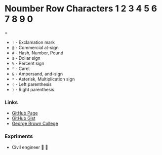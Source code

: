 # Noumber Row Characters 1 2 3 4 5 6 7 8 9 0
=
- `!` - Exclamation mark
- `@` - Commercial at-sign
- `#` - Hash, Number, Pound
- `$` - Dollar sign
- `%` - Percent sign
- `^` - Caret
- `&` - Ampersand, and-sign
- `*` - Asterisk, Multiplication sign
- `(` - Left parenthesis
- `)` - Right parenthesis
### Links
- [GitHub Page](https://github.com)
- [GitHub Gist](https://gist.github.com)
- [George Brown College](https://www.georgebrown.ca)
### Expriments 
- Civil engineer :thinking: :thinking:
